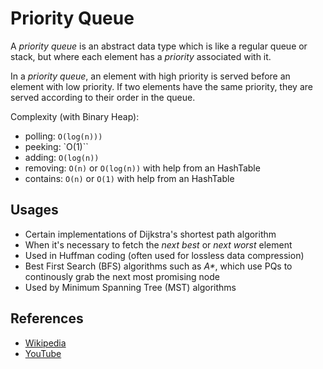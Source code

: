 # Priority Queue

A _priority queue_ is an abstract data type which is like a regular queue or stack, but where each element has a _priority_ associated with it.

In a _priority queue_, an element with high priority is served before an element with low priority. If two elements have the same priority, they are served according to their order in the queue.

Complexity (with Binary Heap):

* polling: `O(log(n)))`
* peeking: `O(1)``
* adding: `O(log(n))`
* removing: `O(n)` or `O(log(n))` with help from an HashTable
* contains: `O(n)` or `O(1)` with help from an HashTable

## Usages

* Certain implementations of Dijkstra's shortest path algorithm
* When it's necessary to fetch the _next best_ or _next worst_ element
* Used in Huffman coding (often used for lossless data compression)
* Best First Search (BFS) algorithms such as _A\*_, which use PQs to continously grab the next most promising node
* Used by Minimum Spanning Tree (MST) algorithms

## References

* [Wikipedia](https://en.wikipedia.org/wiki/Priority_queue)
* [YouTube](https://www.youtube.com/watch?v=wptevk0bshY&list=PLLXdhg_r2hKA7DPDsunoDZ-Z769jWn4R8&index=6)

